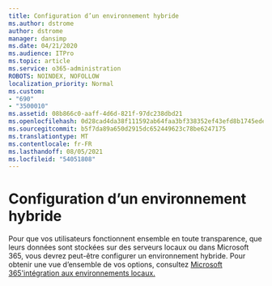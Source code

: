 ```yaml
---
title: Configuration d’un environnement hybride
ms.author: dstrome
author: dstrome
manager: dansimp
ms.date: 04/21/2020
ms.audience: ITPro
ms.topic: article
ms.service: o365-administration
ROBOTS: NOINDEX, NOFOLLOW
localization_priority: Normal
ms.custom:
- "690"
- "3500010"
ms.assetid: 08b866c0-aaff-4d6d-821f-97dc238dbd21
ms.openlocfilehash: 0d28cad4da38f111592ab64faa3bf338352ef43efd8b1745ede3498efffb9a4f
ms.sourcegitcommit: b5f7da89a650d2915dc652449623c78be6247175
ms.translationtype: MT
ms.contentlocale: fr-FR
ms.lasthandoff: 08/05/2021
ms.locfileid: "54051808"
---
```

# <a name="setting-up-a-hybrid-environment"></a>Configuration d’un environnement hybride

Pour que vos utilisateurs fonctionnent ensemble en toute transparence, que leurs données sont stockées sur des serveurs locaux ou dans Microsoft 365, vous devrez peut-être configurer un environnement hybride. Pour obtenir une vue d’ensemble de vos options, consultez [Microsoft 365'intégration aux environnements locaux.](https://docs.microsoft.com/office365/enterprise/office-365-integration)
  